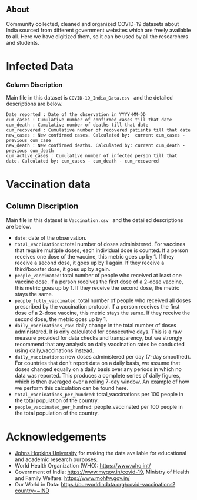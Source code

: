 ## **About**

Community collected, cleaned and organized COVID-19 datasets about India sourced from different government websites which are freely available to all. Here we have digitized them, so it can be used by all the researchers and students.

# Infected Data 
### Column Discription

Main file in this dataset is `COVID-19_India_Data.csv ` and the detailed descriptions are below. 

    Date_reported : Date of the observation in YYYY-MM-DD
    cum_cases : Cumulative number of confirmed cases till that date
    cum_death : Cumulative number of deaths till that date
    cum_recovered : Cumulative number of recovered patients till that date
    new_cases : New confirmed cases. Calculated by:  current cum_cases - previous cum_case
    new_death : New confirmed deaths. Calculated by: current cum_death - previous cum_death
    cum_active_cases : Cumulative number of infected person till that date. Calculated by: cum_cases - cum_death - cum_recovered
   
  

# Vaccination data

## Column Discription

Main file in this dataset is `Vaccination.csv ` and the detailed descriptions are below. 

- `date`: date of the observation.
- `total_vaccinations`: total number of doses administered. For vaccines that require multiple doses, each individual dose is counted. If a person receives one dose of the vaccine, this metric goes up by 1. If they receive a second dose, it goes up by 1 again. If they receive a third/booster dose, it goes up by again.
- `people_vaccinated`: total number of people who received at least one vaccine dose. If a person receives the first dose of a 2-dose vaccine, this metric goes up by 1. If they receive the second dose, the metric stays the same.
- `people_fully_vaccinated`: total number of people who received all doses prescribed by the vaccination protocol. If a person receives the first dose of a 2-dose vaccine, this metric stays the same. If they receive the second dose, the metric goes up by 1.
- `daily_vaccinations_raw`: daily change in the total number of doses administered. It is only calculated for consecutive days. This is a raw measure provided for data checks and transparency, but we strongly recommend that any analysis on daily vaccination rates be conducted using daily_vaccinations instead.
- `daily_vaccinations`: new doses administered per day (7-day smoothed). For countries that don't report data on a daily basis, we assume that doses changed equally on a daily basis over any periods in which no data was reported. This produces a complete series of daily figures, which is then averaged over a rolling 7-day window. An example of how we perform this calculation can be found here.
- `total_vaccinations_per_hundred`: total_vaccinations per 100 people in the total population of the country.
- `people_vaccinated_per_hundred`: people_vaccinated per 100 people in the total population of the country.






# Acknowledgements

- [Johns Hopkins University](https://github.com/CSSEGISandData/COVID-19) for making the data available for educational and academic research purposes.
- World Health Organization (WHO): https://www.who.int/
- Government of India: https://www.mygov.in/covid-19,  Ministry of Health and Family Welfare: https://www.mohfw.gov.in/
- Our World in Data: https://ourworldindata.org/covid-vaccinations?country=~IND
